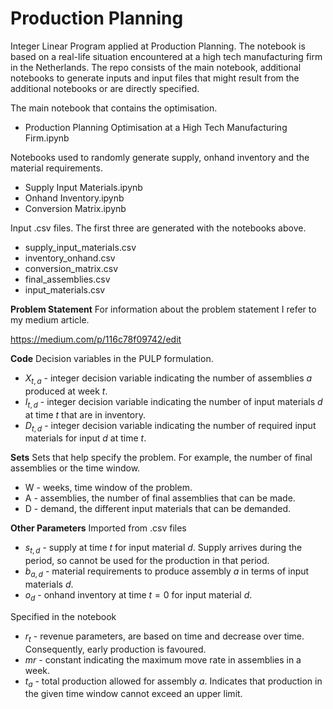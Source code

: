 # Production Planning
Integer Linear Program applied at Production Planning. The notebook is based on a real-life situation encountered at a high tech manufacturing firm in the Netherlands. The repo consists of the main notebook, additional notebooks to generate inputs and input files that might result from the additional notebooks or are directly specified. 

The main notebook that contains the optimisation.
* Production Planning Optimisation at a High Tech Manufacturing Firm.ipynb

Notebooks used to randomly generate supply, onhand inventory and the material requirements.
* Supply Input Materials.ipynb
* Onhand Inventory.ipynb
* Conversion Matrix.ipynb

Input .csv files. The first three are generated with the notebooks above. 
* supply_input_materials.csv
* inventory_onhand.csv
* conversion_matrix.csv
* final_assemblies.csv
* input_materials.csv

**Problem Statement**
For information about the problem statement I refer to my medium article. 

https://medium.com/p/116c78f09742/edit 

**Code**
Decision variables in the PULP formulation.
* $X_{t, a}$ - integer decision variable indicating the number of assemblies _a_ produced at week _t_.
* $I_{t, d}$ - integer decision variable indicating the number of input materials _d_ at time _t_ that are in inventory. 
* $D_{t, d}$ - integer decision variable indicating the number of required input materials for input _d_ at time _t_.

**Sets**
Sets that help specify the problem. For example, the number of final assemblies or the time window. 
* W - weeks, time window of the problem.
* A - assemblies, the number of final assemblies that can be made.
* D - demand, the different input materials that can be demanded. 

**Other Parameters**
Imported from .csv files
* $s_{t, d}$ - supply at time _t_ for input material _d_. Supply arrives during the period, so cannot be used for the production in that period.
* $b_{a, d}$ - material requirements to produce assembly _a_ in terms of input materials _d_.
* $o_{d}$ - onhand inventory at time $t=0$ for input material _d_.

Specified in the notebook
* $r_{t}$ - revenue parameters, are based on time and decrease over time. Consequently, early production is favoured. 
* $mr$ - constant indicating the maximum move rate in assemblies in a week. 
* $t_{a}$ - total production allowed for assembly _a_. Indicates that production in the given time window cannot exceed an upper limit. 

